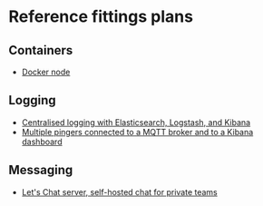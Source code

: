 # Reference fittings plans

## Containers

- [Docker node](https://github.com/DimensionDataCBUSydney/plumbery-contrib/tree/master/containers/docker)

## Logging

- [Centralised logging with Elasticsearch, Logstash, and Kibana](https://github.com/DimensionDataCBUSydney/plumbery-contrib/tree/master/logging/elasticsearch-kibana-logstash)
- [Multiple pingers connected to a MQTT broker and to a Kibana dashboard](https://github.com/DimensionDataCBUSydney/plumbery-contrib/tree/master/logging/mqtt-swarm)

## Messaging

- [Let's Chat server, self-hosted chat for private teams](messaging/letschat)

